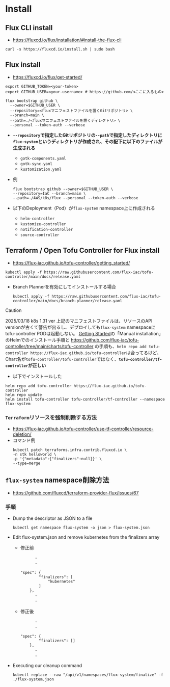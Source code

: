 # Install
## Flux CLI install
- https://fluxcd.io/flux/installation/#install-the-flux-cli

```shell
curl -s https://fluxcd.io/install.sh | sudo bash
```

## Flux install
- https://fluxcd.io/flux/get-started/

```shell
export GITHUB_TOKEN=<your-token>
export GITHUB_USER=<your-username> # https://github.com/<ここに入るもの>

flux bootstrap github \
  --owner=$GITHUB_USER \
  --repository=<fluxマニフェストファイルを置くGitリポジトリ> \
  --branch=main \
  --path=./<fluxマニフェストファイルを置くディレクトリ> \
  --personal --token-auth --verbose
```
- **`--repository`で指定したGitリポジトリの`--path`で指定したディレクトリに`flux-system`というディレクトリが作成され、その配下に以下のファイルが生成される**
  - `gotk-components.yaml`
  - `gotk-sync.yaml`
  - `kustomization.yaml`

- 例  
  ```shell
  flux bootstrap github --owner=$GITHUB_USER \
  --repository=IaC --branch=main \
  --path=./AWS/k8s/flux --personal --token-auth --verbose
  ```

- 以下のDeployment（Pod）が`flux-system` namespace上に作成される
  - `helm-controller`
  - `kustomize-controller`
  - `notification-controller`
  - `source-controller`

## Terraform / Open Tofu Controller for Flux install
- https://flux-iac.github.io/tofu-controller/getting_started/

```shell
kubectl apply -f https://raw.githubusercontent.com/flux-iac/tofu-controller/main/docs/release.yaml
```
- Branch Plannerを有効にしてインストールする場合  
  ```shell
  kubectl apply -f https://raw.githubusercontent.com/flux-iac/tofu-controller/main/docs/branch-planner/release.yaml
  ```

> [!CAUTION]
> 2025/03/18 k8s 1.31 ver
> 上記のマニフェストファイルは、リソースのAPI versionが古くて警告が出るし、デプロイしても`flux-system` namespaceにtofu-controller PODは起動しない。
> [Getting Started](https://flux-iac.github.io/tofu-controller/getting_started/)の「Manual installation」のHelmでのインストール手順と https://github.com/flux-iac/tofu-controller/tree/main/charts/tofu-controller の手順も、`helm repo add tofu-controller https://flux-iac.github.io/tofu-controller`は合ってるけど、Chart名が`tofu-controller/tofu-controller`ではなく、**`tofu-controller/tf-controller`が正しい**  
> - 以下でインストールした
> ```shell
> helm repo add tofu-controller https://flux-iac.github.io/tofu-controller
> helm repo update
> helm install tofu-controller tofu-controller/tf-controller --namespace flux-system
> ```

### `Terraform`リソースを強制削除する方法
- https://flux-iac.github.io/tofu-controller/use-tf-controller/resource-deletion/
- コマンド例  
  ```shell
  kubectl patch terraforms.infra.contrib.fluxcd.io \
  -n stk helloworld \
  -p '{"metadata":{"finalizers":null}}' \
  --type=merge
  ```

## `flux-system` namespace削除方法
- https://github.com/fluxcd/terraform-provider-flux/issues/67
### 手順
- Dump the descriptor as JSON to a file  
  ```shell
  kubectl get namespace flux-system -o json > flux-system.json
  ```

- Edit flux-system.json and remove kubernetes from the finalizers array 
  - 修正前
    ```
          ・
          ・

    "spec": {
            "finalizers": [
                "kubernetes"
            ]
        },
          ・
          ・

    ```
  - 修正後
    ```
          ・
          ・

    "spec": {
            "finalizers": []
        },
          ・
          ・

    ```
- Executing our cleanup command  
  ```shell
  kubectl replace --raw "/api/v1/namespaces/flux-system/finalize" -f ./flux-system.json
  ```
